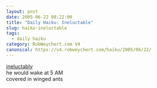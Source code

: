 ```yaml
---
layout: post
date: 2005-06-22 08:22:00
title: "Daily Haiku: Ineluctable"
slug: haiku-ineluctable
tags:
  - daily haiku
category: RobWeychert.com V4
canonical: https://v4.robweychert.com/haiku/2005/06/22/
---
```


[ineluctably](http://dictionary.reference.com/wordoftheday/archive/2005/06/22.html)  
he would wake at 5 AM  
covered in winged ants